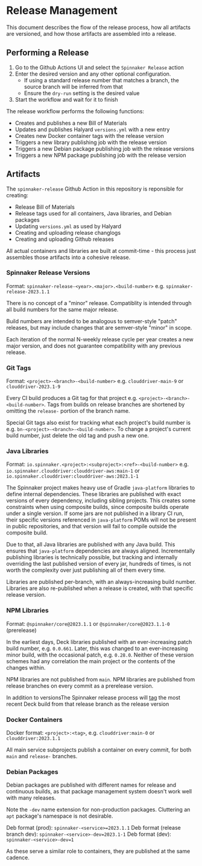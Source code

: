 # Release Management

This document describes the flow of the release process, how all artifacts are versioned, and how those artifacts are assembled into a release.





## Performing a Release

1. Go to the Github Actions UI and select the `Spinnaker Release` action
2. Enter the desired version and any other optional configuration.  
    - If using a standard release number that matches a branch, the source branch will be inferred from that
    - Ensure the `dry-run` setting is the desired value
3. Start the workflow and wait for it to finish

The release workflow performs the following functions:
- Creates and publishes a new Bill of Materials
- Updates and publishes Halyard `versions.yml` with a new entry
- Creates new Docker container tags with the release version
- Triggers a new library publishing job with the release version
- Triggers a new Debian package publishing job with the release versions
- Triggers a new NPM package publishing job with the release version

## Artifacts

The `spinnaker-release` Github Action in this repository is reponsible for creating:

- Release Bill of Materials
- Release tags used for all containers, Java libraries, and Debian packages
- Updating `versions.yml` as used by Halyard
- Creating and uploading release changlogs
- Creating and uploading Github releases

All actual containers and libraries are built at commit-time - this process just assembles those artifacts into a cohesive release.

### Spinnaker Release Versions

Format: `spinnaker-release-<year>.<major>.<build-number>` e.g. `spinnaker-release-2023.1.1` 

There is no concept of a "minor" release.  Compatiblity is intended through all build numbers for the same major release.  

Build numbers are intended to be analogous to semver-style "patch" releases, but may include changes that are semver-style "minor" in scope. 

Each iteration of the normal N-weekly release cycle per year creates a new major version, and does not guarantee compatibility with any previous release.  

### Git Tags

Format: `<project>-<branch>-<build-number>` e.g. `clouddriver-main-9` or `clouddriver-2023.1-9`

Every CI build produces a Git tag for that project e.g. `<project>-<branch>-<build-number>`.  Tags from builds on release branches are shortened by omitting the `release-` portion of the branch name.

Special Git tags also exist for tracking what each project's build number is e.g. `bn-<project>-<branch>-<build-number>`.  To change a project's current build number, just delete the old tag and push a new one.  

### Java Libraries

Format: `io.spinnaker.<project>:<subproject>:<ref>-<build-number>` e.g. `io.spinnaker.clouddriver:clouddriver-aws:main-1` or `io.spinnaker.clouddriver:clouddriver-aws:2023.1-1`

The Spinnaker project makes heavy use of Gradle `java-platform` libraries to define internal dependencies.  These libraries are published with exact versions of every dependency, including sibling projects.  This creates some constraints when using composite builds, since composite builds operate under a single version.  If some jars are not published in a library CI run, their specific versions referenced in `java-platform` POMs will not be present in public repositories, and that version will fail to compile outside the composite build.   

Due to that, all Java libraries are published with any Java build.  This ensures that `java-platform` dependencies are always aligned.  Incrementally publishing libraries is technically possible, but tracking and internally overriding the last published version of every jar, hundreds of times, is not worth the complexity over just publishing all of them every time.

Libraries are published per-branch, with an always-increasing build number.  Libraries are also re-published when a release is created, with that specific release version.

### NPM Libraries

Format: `@spinnaker/core@2023.1.1` or `@spinnaker/core@2023.1.1-0` (prerelease)

In the earliest days, Deck libraries published with an ever-increasing patch build number, e.g. `0.0.661`.  Later, this was changed to an ever-increasing minor build, with the occasional patch, e.g. `0.28.0`.  Neither of these version schemes had any correlation the main project or the contents of the changes within.  

NPM libraries are not published from `main`.  NPM libraries are published from release branches on every commit as a prerelease version.  

In addition to versionsThe Spinnaker release process will [tag](https://docs.npmjs.com/cli/v10/commands/npm-dist-tag) the most recent Deck build from that release branch as the release version

### Docker Containers

Docker format: `<project>:<tag>`, e.g. `clouddriver:main-0` or `clouddriver:2023.1.1`

All main service subprojects publish a container on every commit, for both `main` and `release-` branches.  

### Debian Packages

Debian packages are published with different names for release and continuous builds, as that package management system doesn't work well with many releases.

Note the `-dev` name extension for non-production packages.  Cluttering an `apt` package's namespace is not desirable.  

Deb format (prod): `spinnaker-<service>=2023.1.1`
Deb format (release branch dev): `spinnaker-<service>-dev=2023.1-1`
Deb format (dev): `spinnaker-<service>-dev=1`

As these serve a similar role to containers, they are published at the same cadence.  
